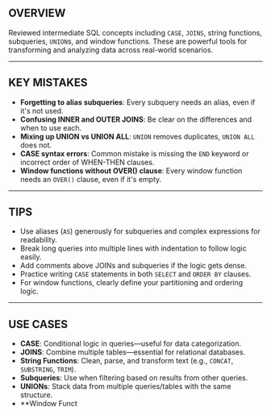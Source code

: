 ## OVERVIEW

Reviewed intermediate SQL concepts including `CASE`, `JOINS`, string functions, subqueries, `UNION`s, and window functions. These are powerful tools for transforming and analyzing data across real-world scenarios.

---

## KEY MISTAKES

- **Forgetting to alias subqueries**: Every subquery needs an alias, even if it's not used.
- **Confusing INNER and OUTER JOINS**: Be clear on the differences and when to use each.
- **Mixing up UNION vs UNION ALL**: `UNION` removes duplicates, `UNION ALL` does not.
- **CASE syntax errors**: Common mistake is missing the `END` keyword or incorrect order of WHEN-THEN clauses.
- **Window functions without OVER() clause**: Every window function needs an `OVER()` clause, even if it's empty.

---

## TIPS

- Use aliases (`AS`) generously for subqueries and complex expressions for readability.
- Break long queries into multiple lines with indentation to follow logic easily.
- Add comments above JOINs and subqueries if the logic gets dense.
- Practice writing `CASE` statements in both `SELECT` and `ORDER BY` clauses.
- For window functions, clearly define your partitioning and ordering logic.

---

## USE CASES

- **CASE**: Conditional logic in queries—useful for data categorization.
- **JOINS**: Combine multiple tables—essential for relational databases.
- **String Functions**: Clean, parse, and transform text (e.g., `CONCAT`, `SUBSTRING`, `TRIM`).
- **Subqueries**: Use when filtering based on results from other queries.
- **UNIONs**: Stack data from multiple queries/tables with the same structure.
- **Window Funct